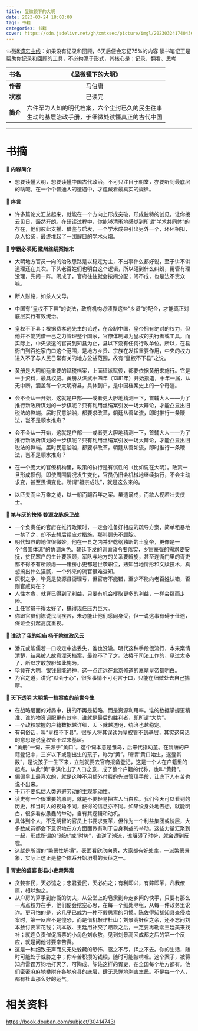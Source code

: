 ```yaml
---
title: 显微镜下的大明
date: 2023-03-24 18:00:00
tags: 书籍
categories: 书籍
cover: https://cdn.jsdelivr.net/gh/xmtxsec/picture/imgl/202303241740436.png
---
```




💡根据[遗忘曲线](https://baike.baidu.com/item/%E9%81%97%E5%BF%98%E6%9B%B2%E7%BA%BF/7278665?fr=aladdin)：如果没有记录和回顾，6天后便会忘记75%的内容
读书笔记正是帮助你记录和回顾的工具，不必拘泥于形式，其核心是：记录、翻看、思考




| **书名** |                      《显微镜下的大明》                      |
| :------: | :----------------------------------------------------------: |
| **作者** |                            马伯庸                            |
| **状态** |                            已读完                            |
| **简介** | 六件罕为人知的明代档案，六个尘封已久的民生往事<br />生动的基层治政手册，于细微处读懂真正的古代中国 |

------



# 书摘

**📖 内容简介**

- 想要读懂大明，想要读懂中国古代政治，不可只注目于朝堂，亦要听到最底层的呐喊。在一个个普通人的遭遇中，才蕴藏着最真实的规律。


**📖 序言**

- 许多篇论文汇总起来，就能在一个方向上形成突破，形成独特的创见。让你拨云见日，豁然开朗。在研读过程中，你能够清晰地感觉到所谓“学术共同体”的存在，他们彼此支援、借鉴与启发，一个学术成果引出另外一个，环环相扣，众人拾柴，最终堆起了一团醒目的学术火焰。


**📖 学霸必须死 徽州丝绢案始末**

- 大明地方官员一向的治政思路是以稳定为主，不出事什么都好说，至于讲不讲道理还在其次。下头老百姓们也明白这个逻辑，所以碰到什么纠纷，甭管有理没理，先闹一阵。闹成了，官府往往就会按闹分配；闹不成，也是法不责众嘛。

- 断人财路，如杀人父母。

- 中国有“皇权不下县”的说法，政府机构必须靠这些“乡贤”的配合，才能真正对底层实行有效统治。

- 皇权不下县：根据费孝通先生的论述，在帝制中国，皇帝拥有绝对的权力，但他并不能凭借一己之力管理整个国家，官僚体制即为皇权的执行者或工具。而实际上，中央派遣的官员到知县为止，县以下没有任何行政单位。所以，在县衙门到百姓家门口这个范围，是地方乡贤、宗族在发挥重要作用，中央的权力进入不了与人民日常有关的地方公益范围，故有“皇权不下县”之说。
- 黄册是大明朝廷重要的赋税档案，上面征派赋役，都要依据黄册来施行。它是一手资料，最具权威。黄册从洪武十四年（1381年）开始攒造，十年一届，从无中断，涵盖每一个大明府县，具体到户，是中国档案史上的一个奇迹。
- 会不会从一开始，这就是户部——或者更大胆地猜测一下，首辅大人——为了推行新政所谋划的一步棋呢？只有利用丝绢案引发一场大辩论，才能凸显出旧税法的弊端。届时民意汹汹，都要求改革，朝廷从善如流，即时推行一条鞭法，岂不是顺水推舟？
- 会不会从一开始，这就是户部——或者更大胆地猜测一下，首辅大人——为了推行新政所谋划的一步棋呢？只有利用丝绢案引发一场大辩论，才能凸显出旧税法的弊端。届时民意汹汹，都要求改革，朝廷从善如流，即时推行一条鞭法，岂不是顺水推舟？
- 在一个庞大的官僚机构里，政策的执行是有惯性的（比如说在大明）。政策一旦形成惯例，即使周围情况发生变化，官员仍旧会机械地继续执行，不会主动求变，甚至畏惧变化。所谓“祖宗成法”，就是这么来的。
- 以匹夫而尘万乘之览，以一朝而翻百年之案。虽遭谪戍，而歙人视若壮夫侠士。


**📖 笔与灰的抉择 婺源龙脉保卫战**

- 一个负责任的官府在推行政策时，一定会准备好相应的疏导方案，简单粗暴地一禁了之，却不去想后续应对措施，那叫顾头不顾腚。
- 明代知县的地位很微妙。他在一县之内并非乾纲独断的土皇帝，更像是一个“各宜体谅”的协调角色。朝廷下发的训谕政令要落实，乡宦豪强的需求要安抚，贫民寒户的生计要照顾，军队与地方的关系要斡旋，甚至连衙门里的胥吏都不得不有所顾虑——诸房小吏都是世袭职位，熟知当地情形和文牍技术，真想搞出什么猫腻，一个外来的流官很难查知。
- 灰税之争，毕竟是婺源县衙理亏，但官府不能错，至少不能向老百姓认错，否则官威何在？
- 人性本贪，就算已得到了利益，只要有机会攫取更多的利益，一样会铤而走险。
- 上任官员干得太好了，搞得现任压力巨大。
- 你跟官员们陈说民间疾苦，未必能让他们感同身受，但一说这事有碍于仕途，保证会引起高度重视。


**📖 谁动了我的祖庙 杨干院律政风云**

- 潘元或能儒若一口咬定中途丢失，谁也没辙。明代这种手段很流行，本来案情清楚，结果被人故意湮灭档案，最终不了了之。法椿干司法工作的，见过太多了，所以才敢放胆如此施为。
- 毕竟在大明，银钱最能通神，这一点连远在北京修道的嘉靖皇帝都明白。
- 为官之道，讲究“默会于心”，很多事情不可明言于口，只能在细微处去自己揣摩。


**📖 天下透明 大明第一档案库的前世今生**

- 在战略层面的对局中，拼的不再是韬略，而是资源利用率。谁的数据掌握更精准、谁的物资调配更有效率，谁就是最后的胜利者，即所谓“大势”。
- 一个政权掌握的户籍数据越详细，天下就越透明，统治也越稳定。
- 有句俗话，叫“皇权不下县”。很多人将其误读为皇权管不到基层，其实这句话的意思是说皇权管不过来基层。
- “黄册”一词，来源于“黄口”。这个词本意是雏鸟，后来代指幼童。在隋唐的户籍登记中，三岁以下或刚出生的孩子，称为“黄”。所谓“黄口始生，遂登其数”，是说孩子一生下来，立刻就要去官府报备登记，这是一个人在户籍里的起点。从此“黄”字演化出了人口之意，成了整个户籍的代称，也叫“黄籍”。
- 偏偏皇上最喜欢的，就是这种不用额外付费的先进管理手段，让底下人有苦也说不出来。
- 千万不要低估人类逃避劳动的主观能动性。
- 读史有一个很重要的原则，就是不要轻易把古人当白痴。我们今天可以看到的历史，和当时人的视角不同，获得的信息亦不同。如果设身处地去想，就能明白，很多看似愚蠢的举动，自有其逻辑和动机。
- 具体到个人，不乏明智的官员上书要求变革，但作为一个利益集团或阶层，大多数成员都会下意识地在方方面面做有利于自身利益的举动。这些力量汇聚到一起，形成所谓的“潮流”或“时势”，谁逆了潮流，谁阻碍了时势，就会遭到反噬。
- 这就是所谓的“繁荣性坍塌”。表面看欣欣向荣，大家都有好处拿，一派繁荣景象，实际上这正是整个体系开始坍塌的表征之一。



**📖 胥吏的盛宴 彭县小吏舞弊案**

- 贪婪害民，天必谴之；忠君爱民，天必佑之；有利即兴，有弊即革，凡我僚属，相以勉之。
- 从户房的算手到府衙的防夫，从公堂上的皂隶到奔走乡间的快手，只要有那么一点点权力在手，他们便会挖空心思，在每一个细处寻租，从每一件政务里讹诈。更可怕的是，这几乎已成为一种不假思索的习惯。陈佐得知胡知县查侵欺案时，第一反应不是惶恐，而是借机敲诈杜山；刘景高奸宿之余，还不忘问刘本敖讨要零花钱；刘本敖、王廷用补交了赔款之后，一定要再勒索王廷美来找补；就连负责催促牌票的小角色刘永敖，见到刘景高回成都之后的第一个反应，就是问他讨要辛苦费。
- 这是一种细致无声而又无处躲藏的恐怖，驱之不尽，挥之不去。你的生活，随时可能处于威胁之中；你辛苦积攒的钱粮，随时可能被啃噬。这个案子，被蒋知府雷霆万钧地打灭了，可陶成、陈佐这样的胥吏，在全国每个地方都有。他们密密麻麻地攀附在各地府县的底层，肆无忌惮地剥害生民。不是每一个人，都有杜山那么好的运气。



# 相关资料

https://book.douban.com/subject/30414743/